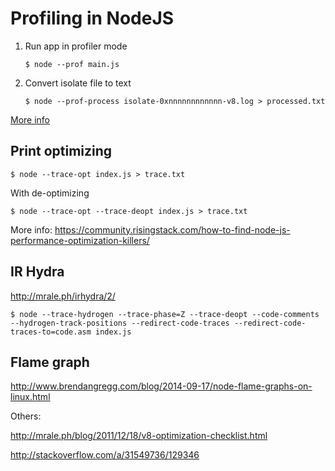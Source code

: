 # Profiling in NodeJS

1. Run app in profiler mode
	```
	$ node --prof main.js
	```

2. Convert isolate file to text
	```
	$ node --prof-process isolate-0xnnnnnnnnnnnn-v8.log > processed.txt
	```

[More info](https://nodejs.org/en/docs/guides/simple-profiling/)

## Print optimizing

```
$ node --trace-opt index.js > trace.txt
```

With de-optimizing
```
$ node --trace-opt --trace-deopt index.js > trace.txt
```

More info: https://community.risingstack.com/how-to-find-node-js-performance-optimization-killers/


## IR Hydra

http://mrale.ph/irhydra/2/

```
$ node --trace-hydrogen --trace-phase=Z --trace-deopt --code-comments --hydrogen-track-positions --redirect-code-traces --redirect-code-traces-to=code.asm index.js
```

## Flame graph

http://www.brendangregg.com/blog/2014-09-17/node-flame-graphs-on-linux.html

Others:

http://mrale.ph/blog/2011/12/18/v8-optimization-checklist.html 

http://stackoverflow.com/a/31549736/129346